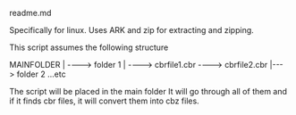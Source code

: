 readme.md

Specifically for linux.
Uses ARK and zip for extracting and zipping.

This script assumes the following structure

MAINFOLDER
	|
	----> folder 1
			|
			----> cbrfile1.cbr
			----> cbrfile2.cbr
	|---> folder 2
		...etc



The script will be placed in the main folder
It will go through all of them and if it finds cbr files, it will convert them into cbz files.